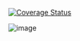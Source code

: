 [![Coverage Status](https://coveralls.io/repos/github/guialexandree/habits-clean-api/badge.svg?branch=master)](https://coveralls.io/github/guialexandree/habits-clean-api?branch=master)

![image](https://user-images.githubusercontent.com/30730216/214993356-ff27f507-8296-444b-a2be-7c3804c0a19f.png)
